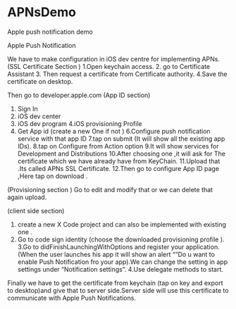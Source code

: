 APNsDemo
========

Apple push notification demo

Apple Push Notification  
 
We have to make configuration in iOS dev centre for implementing APNs.
(SSL Certificate Section )
1.Open keychain access.
2. go to Certificate Assistant
3.  Then request a certificate from Certificate authority.
4.Save the certificate on desktop.

Then go to developer.apple.com
(App ID section)
1. Sign In 
2. iOS dev center
3. iOS dev program 
4.iOS provisioning Profile 
5. Get App id (create a new One if not )
6.Configure push notification service with that app ID
7.tap on submit (It will show all the existing  app IDs).
8.tap on Configure from Action option 
9.It will show services for Development and Distributions
10.After choosing one ,it will ask for The certificate which we have already  have from KeyChain.
11.Upload that .Its called APNs SSL Certificate.
12.Then go to configure App ID page ,Here tap on download .

(Provisioning section )
 Go to edit and modify that or we can delete that again upload.

(client side section)
1. create a new X Code project and can also be implemented with existing one .
2. Go to code sign identity  (choose the downloaded provisioning profile ).
3.Go to didFinishLaunchingWithOptions and register  your application.
(When the user launches his app it will show an alert “”Do u want to enable Push Notification fro your app).We can change the setting in app settings under “Notification settings”.
4.Use delegate methods to start.

Finally we have to get the certificate from keychain (tap on key and export to desktop)and give that to server side.Server side will use this certificate to communicate with Apple Push Notifications.










